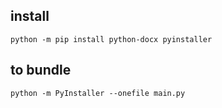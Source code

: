 ## install
`python -m pip install python-docx pyinstaller`

## to bundle
`python -m PyInstaller --onefile main.py`

